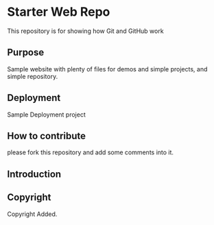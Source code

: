 # Starter Web Repo

This repository is for showing how Git and GitHub work

## Purpose

Sample website with plenty of files for demos and simple projects, and simple repository.

## Deployment

Sample Deployment project

## How to contribute

please fork this repository and add some comments into it.

## Introduction

## Copyright
Copyright Added.


